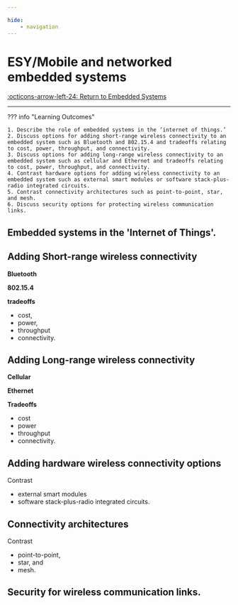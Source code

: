 ```yaml
---

hide:
    - navigation
---
```

# ESY/Mobile and networked embedded systems

[:octicons-arrow-left-24: Return to Embedded Systems](/Knowledge-Notebook/Embedded-Systems)

---

??? info "Learning Outcomes"

    1. Describe the role of embedded systems in the ‘internet of things.’
    2. Discuss options for adding short-range wireless connectivity to an embedded system such as Bluetooth and 802.15.4 and tradeoffs relating to cost, power, throughput, and connectivity.
    3. Discuss options for adding long-range wireless connectivity to an embedded system such as cellular and Ethernet and tradeoffs relating to cost, power, throughput, and connectivity.
    4. Contrast hardware options for adding wireless connectivity to an embedded system such as external smart modules or software stack-plus-radio integrated circuits.
    5. Contrast connectivity architectures such as point-to-point, star, and mesh.
    6. Discuss security options for protecting wireless communication links.

## Embedded systems in the 'Internet of Things'.

## Adding Short-range wireless connectivity

**Bluetooth** 

**802.15.4**

**tradeoffs** 

- cost, 
- power, 
- throughput
- connectivity.

## Adding Long-range wireless connectivity

**Cellular**

**Ethernet**

**Tradeoffs**

- cost
- power
- throughput
- connectivity.

## Adding hardware wireless connectivity options

Contrast

- external smart modules 
- software stack-plus-radio integrated circuits.

## Connectivity architectures

Contrast

- point-to-point, 
- star, and 
- mesh.

## Security for wireless communication links.